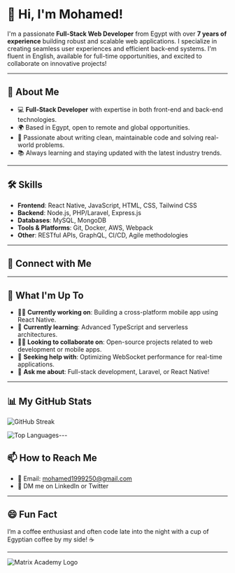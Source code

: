 # 👋 Hi, I'm Mohamed!

I'm a passionate **Full-Stack Web Developer** from Egypt with over **7 years of experience** building robust and scalable web applications. I specialize in creating seamless user experiences and efficient back-end systems. I'm fluent in English, available for full-time opportunities, and excited to collaborate on innovative projects!

---

## 🚀 About Me

- 💻 **Full-Stack Developer** with expertise in both front-end and back-end technologies.
- 🌍 Based in Egypt, open to remote and global opportunities.
- 🎯 Passionate about writing clean, maintainable code and solving real-world problems.
- 📚 Always learning and staying updated with the latest industry trends.

---

## 🛠 Skills

- **Frontend**: React Native, JavaScript, HTML, CSS, Tailwind CSS
- **Backend**: Node.js, PHP/Laravel, Express.js
- **Databases**: MySQL, MongoDB
- **Tools & Platforms**: Git, Docker, AWS, Webpack
- **Other**: RESTful APIs, GraphQL, CI/CD, Agile methodologies

---

## 🔗 Connect with Me

---

## 💼 What I'm Up To

- 👩‍💻 **Currently working on**: Building a cross-platform mobile app using React Native.
- 🧠 **Currently learning**: Advanced TypeScript and serverless architectures.
- 👯‍♀️ **Looking to collaborate on**: Open-source projects related to web development or mobile apps.
- 🤔 **Seeking help with**: Optimizing WebSocket performance for real-time applications.
- 💬 **Ask me about**: Full-stack development, Laravel, or React Native!

---

## 📊 My GitHub Stats

![GitHub Streak](https://streak-stats.demolab.com?user=shopnaill&theme=highcontrast&hide_border=true&card_width=500)

![Top Languages](https://github-readme-stats.vercel.app/api/top-langs/?username=shopnaill&layout=compact&theme=highcontrast)---

## 📫 How to Reach Me

- 📧 Email: mohamed1999250@gmail.com
- 💬 DM me on LinkedIn or Twitter

---

## 😄 Fun Fact

I’m a coffee enthusiast and often code late into the night with a cup of Egyptian coffee by my side! ☕

---

![Matrix Academy Logo](https://matrixacademy.net/assets/img/Matrix-Acc-Logo.svg)
